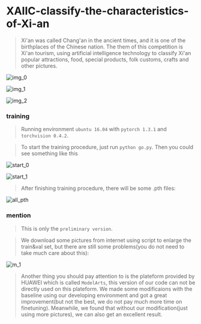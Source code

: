 # XAIIC-classify-the-characteristics-of-Xi-an

> Xi'an was called Chang'an in the ancient times, and it is one of the birthplaces of the Chinese nation. The them of this competition is Xi'an tourism, using artificial intelligence technology to classify Xi'an popular attractions, food, special products, folk customs, crafts and other pictures.

![img_0]('readme_img/img_0.jpg')

![img_1]('readme_img/img_1.jpg')

![img_2]('readme_img/img_2.jpg')

### training

> Running environment `ubuntu 16.04` with `pytorch 1.3.1` and `torchvision 0.4.2`.

> To start the training procedure, just run `python go.py`. Then you could see something like this

![start_0]('readme_img/start_0.png')

![start_1]('readme_img/start_1.png')

> After finishing training procedure, there will be some .pth files:

![all_pth]('readme_img/all_pth.png')

### mention

> This is only the `preliminary version`.

> We download some pictures from internet using script to enlarge the train&val set, but there are still some problems(you do not need to take much care about this):

![m_1]('readme_img/m_1.png')

> Another thing you should pay attention to is the plateform provided by HUAWEI which is called `ModelArts`, this version of our code can not be directly used on this plateform. We made some modificaions with the baseline using our developing environment and got a great improvement(but not the best, we do not pay much more time on finetuning). Meanwhile, we found that without our modification(just using more pictures), we can also get an excellent result.

